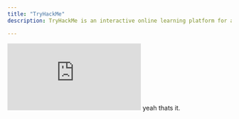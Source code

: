 ```yaml
---
title: "TryHackMe"
description: TryHackMe is an interactive online learning platform for anyone interested in cybersecurity. It offers a wide variety of hands-on labs, guided learning paths, and Capture the Flag (CTF) challenges designed to teach and enhance practical hacking skills.

---
```

<iframe src="https://tryhackme.com/api/v2/badges/public-profile?userPublicId=3532966" style='border:none;'></iframe>
yeah thats it.
